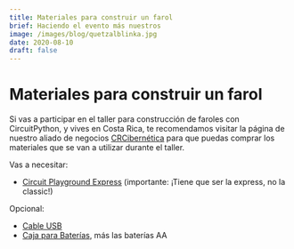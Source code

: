 ```yaml
---
title: Materiales para construir un farol
brief: Haciendo el evento más nuestros
image: /images/blog/quetzalblinka.jpg
date: 2020-08-10
draft: false
---
```


# Materiales para construir un farol

Si vas a participar en el taller para construcción de faroles con CircuitPython, y vives en Costa Rica, te recomendamos visitar la página de nuestro aliado de negocios [CRCibernética](https://www.crcibernetica.com/) para que puedas comprar los materiales que se van a utilizar durante el taller.

Vas a necesitar:

- [Circuit Playground Express](https://www.crcibernetica.com/circuit-playground-express/) (importante: ¡Tiene que ser la express, no la classic!)

Opcional:

- [Cable USB](https://www.crcibernetica.com/usb-microb-cable-80-cm/)
- [Caja para Baterías](https://www.crcibernetica.com/3-x-aa-battery-holder-with-cover-switch-jst-connector/), más las baterías AA
